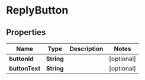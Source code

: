 

# ReplyButton


## Properties

| Name | Type | Description | Notes |
|------------ | ------------- | ------------- | -------------|
|**buttonId** | **String** |  |  [optional] |
|**buttonText** | **String** |  |  [optional] |



